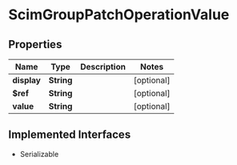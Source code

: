 

# ScimGroupPatchOperationValue


## Properties

Name | Type | Description | Notes
------------ | ------------- | ------------- | -------------
**display** | **String** |  |  [optional]
**$ref** | **String** |  |  [optional]
**value** | **String** |  |  [optional]


## Implemented Interfaces

* Serializable


